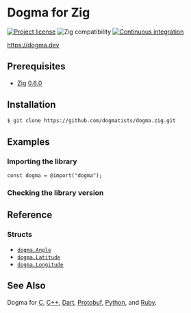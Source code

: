 # Dogma for Zig

[![Project license](https://img.shields.io/badge/license-Public%20Domain-blue.svg)](https://unlicense.org)
![Zig compatibility](https://img.shields.io/badge/zig-0.6-blue)
[![Continuous integration](https://github.com/dogmatists/dogma.zig/workflows/Continuous%20integration/badge.svg)](https://github.com/dogmatists/dogma.zig/actions?query=workflow%3A%22Continuous+integration%22)

<https://dogma.dev>

## Prerequisites

- [Zig](https://ziglang.org) [0.6.0](https://ziglang.org/download/#release-0.6.0)

## Installation

```bash
$ git clone https://github.com/dogmatists/dogma.zig.git
```

## Examples

### Importing the library

```zig
const dogma = @import("dogma");
```

### Checking the library version

## Reference

### Structs

- [`dogma.Angle`](https://dogma.dev/Angle)
- [`dogma.Latitude`](https://dogma.dev/Latitude)
- [`dogma.Longitude`](https://dogma.dev/Longitude)

## See Also

Dogma for [C][], [C++][], [Dart][], [Protobuf][], [Python][], and [Ruby][].

[C]:        https://github.com/dogmatists/dogma.c
[C++]:      https://github.com/dogmatists/dogma.cpp
[Dart]:     https://github.com/dogmatists/dogma.dart
[Protobuf]: https://github.com/dogmatists/dogma.pb
[Python]:   https://github.com/dogmatists/dogma.py
[Ruby]:     https://github.com/dogmatists/dogma.rb
[Zig]:      https://github.com/dogmatists/dogma.zig

